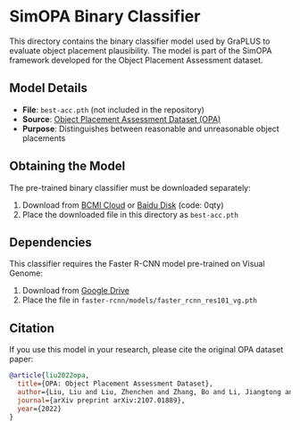 # SimOPA Binary Classifier

This directory contains the binary classifier model used by GraPLUS to evaluate object placement plausibility. The model is part of the SimOPA framework developed for the Object Placement Assessment dataset.

## Model Details

- **File**: `best-acc.pth` (not included in the repository)
- **Source**: [Object Placement Assessment Dataset (OPA)](https://github.com/bcmi/Object-Placement-Assessment-Dataset-OPA)
- **Purpose**: Distinguishes between reasonable and unreasonable object placements

## Obtaining the Model

The pre-trained binary classifier must be downloaded separately:

1. Download from [BCMI Cloud](https://cloud.bcmi.sjtu.edu.cn/sharing/XPEgkSHdQ) or [Baidu Disk](https://pan.baidu.com/s/1skFRfLyczzXUpp-6tMHArA) (code: 0qty)
2. Place the downloaded file in this directory as `best-acc.pth`

## Dependencies

This classifier requires the Faster R-CNN model pre-trained on Visual Genome:

1. Download from [Google Drive](https://drive.google.com/file/d/18n_3V1rywgeADZ3oONO0DsuuS9eMW6sN/view)
2. Place the file in `faster-rcnn/models/faster_rcnn_res101_vg.pth`

## Citation
If you use this model in your research, please cite the original OPA dataset paper:
```bibtex
@article{liu2022opa,
  title={OPA: Object Placement Assessment Dataset},
  author={Liu, Liu and Liu, Zhenchen and Zhang, Bo and Li, Jiangtong and Niu, Li and Liu, Qingyang and Zhang, Liqing},
  journal={arXiv preprint arXiv:2107.01889},
  year={2022}
}
```

